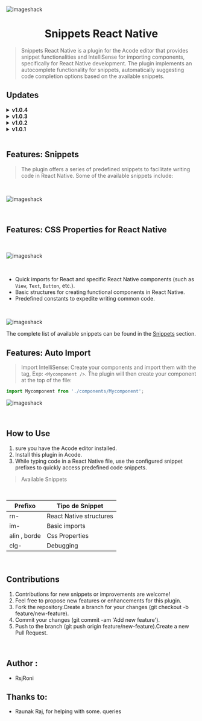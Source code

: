 ![imageshack](https://imageshack.com/i/pmztoO1Ej)
<br />

<h1 align="center">  Snippets React Native </h1>

> Snippets React Native is a plugin for the Acode editor that provides snippet functionalities and IntelliSense for importing components, specifically for React Native development. The plugin implements an autocomplete functionality for snippets, automatically suggesting code completion options based on the available snippets.

## Updates
<details>
   <summary><strong>v1.0.4</strong></summary>
   <ul>
       <li>Lettered Logo</li>
       <li>Bug Fixes</li>
   </ul>
</details>


<details>
   <summary><strong>v1.0.3</strong></summary>
   <ul>
       <li>Import IntelliSense</li>
       <li>Bug Fixes</li>
   </ul>
</details>

<details>
   <summary><strong>v1.0.2</strong></summary>
   <ul>
       <li>CSS Properties for React Native</li>
   </ul>
</details>

<details>
   <summary><strong>v1.0.1</strong></summary>
   <ul>
       <li>Snippets for React Native</li>
   </ul>
</details>

<br />

## Features: Snippets

> The plugin offers a series of predefined snippets to facilitate writing code in React Native. Some of the available snippets include:

<br />

![imageshack](https://imageshack.com/i/pok7wHIwj)

<br />

## Features: CSS Properties for React Native

<br />

![imageshack](https://imageshack.com/i/powcy42bj)

<br />

- Quick imports for React and specific React Native components (such as `View`, `Text`, `Button`, etc.).
- Basic structures for creating functional components in React Native.
- Predefined constants to expedite writing common code.

<br />

![imageshack](https://imageshack.com/i/pnPHx2zxj)

The complete list of available snippets can be found in the [Snippets](#snippets) section.

## Features: Auto Import

> Import IntelliSense: Create your components and import them with the tag, Exp: `<Mycomponent />`. The plugin will then create your component at the top of the file:

```js
import Mycomponent from './components/Mycomponent';
```

![imageshack](https://imageshack.com/i/pn28Bl1Gj)

<br />

## How to Use

1. sure you have the Acode editor installed.
2. Install this plugin in Acode.
3. While typing code in a React Native file, use the configured snippet prefixes to quickly access predefined code snippets.

> Available Snippets

<br />

| Prefixo      | Tipo de Snippet         |
| ------------ | ----------------------- |
| rn-          | React Native structures |
| im-          | Basic imports           |
| alin , borde | Css Properties          |
| clg-         | Debugging               |

<br />

## Contributions

1. Contributions for new snippets or improvements are welcome!
2. Feel free to propose new features or enhancements for this plugin.
3. Fork the repository.Create a branch for your changes (git checkout -b feature/new-feature).
4. Commit your changes (git commit -am 'Add new feature').
5. Push to the branch (git push origin feature/new-feature).Create a new Pull Request.

<br />

## Author : 
- RsjRoni
## Thanks to: 
 - Raunak Raj, for helping with some. queries
<br />
